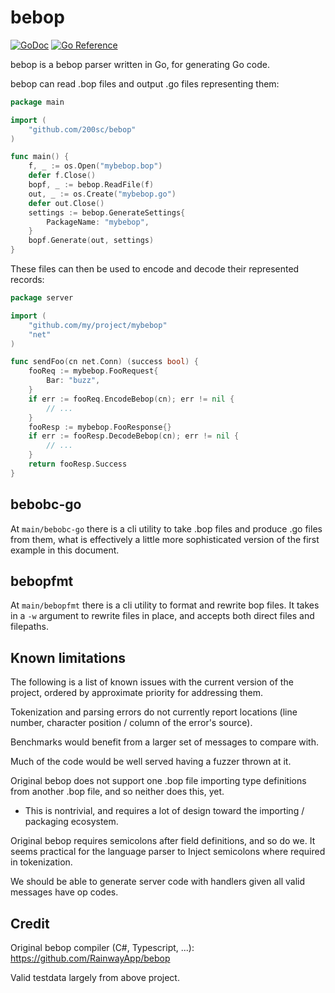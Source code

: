 # bebop
[![GoDoc](https://godoc.org/github.com/200sc/bebop?status.svg)](https://godoc.org/github.com/200sc/bebop)
[![Go Reference](https://pkg.go.dev/badge/github.com/200sc/bebop.svg)](https://pkg.go.dev/github.com/200sc/bebop)

bebop is a bebop parser written in Go, for generating Go code.

bebop can read .bop files and output .go files representing them:

```go
package main

import (
    "github.com/200sc/bebop"
)

func main() {
    f, _ := os.Open("mybebop.bop")
    defer f.Close()
    bopf, _ := bebop.ReadFile(f)
    out, _ := os.Create("mybebop.go")
    defer out.Close()
    settings := bebop.GenerateSettings{
        PackageName: "mybebop",
    }
    bopf.Generate(out, settings)
}
```

These files can then be used to encode and decode their represented records:

```go
package server

import (
    "github.com/my/project/mybebop"
    "net"
)

func sendFoo(cn net.Conn) (success bool) {
    fooReq := mybebop.FooRequest{
        Bar: "buzz",
    }
    if err := fooReq.EncodeBebop(cn); err != nil {
        // ...
    }
    fooResp := mybebop.FooResponse{}
    if err := fooResp.DecodeBebop(cn); err != nil {
        // ...
    }
    return fooResp.Success
}

```

## bebobc-go

At `main/bebobc-go` there is a cli utility to take .bop files and produce .go files from them, what is effectively a
little more sophisticated version of the first example in this document.

## bebopfmt

At `main/bebopfmt` there is a cli utility to format and rewrite bop files. It takes in a `-w` argument to rewrite files in place, and accepts both direct files and filepaths.

## Known limitations

The following is a list of known issues with the current version of the project, ordered by approximate priority for addressing them.

Tokenization and parsing errors do not currently report locations (line number, character position / column of the error's source).

Benchmarks would benefit from a larger set of messages to compare with.

Much of the code would be well served having a fuzzer thrown at it.

Original bebop does not support one .bop file importing type definitions from another .bop file, and so neither does this, yet.

- This is nontrivial, and requires a lot of design toward the importing / packaging ecosystem.

Original bebop requires semicolons after field definitions, and so do we. It seems practical for the language parser to Inject semicolons where required in tokenization.

We should be able to generate server code with handlers given all valid messages have op codes.

## Credit

Original bebop compiler (C#, Typescript, ...): https://github.com/RainwayApp/bebop

Valid testdata largely from above project.
